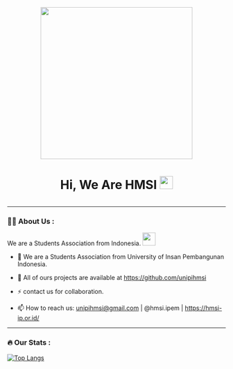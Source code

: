 <div id="header" align="center">
  <img src="https://github.com/unipihmsi/Gallery/blob/main/WhatsApp%20Image%202024-01-20%20at%2017.12.29_740f67cc.jpg?raw=true" height="350"/>
</div>

<div align="center" id="badges">
<h1>
  Hi, We Are HMSI
  <img src="https://media.giphy.com/media/hvRJCLFzcasrR4ia7z/giphy.gif" width="30px"/>
</h1>
  <img src="https://komarev.com/ghpvc/?username=deww03&style=flat-square&color=blue" alt=""/>
</div>

---

### :woman_technologist: About Us :
We are a Students Association from Indonesia. <img src="https://media.giphy.com/media/WUlplcMpOCEmTGBtBW/giphy.gif" width="30">
- :telescope: We are a Students Association from University of Insan Pembangunan Indonesia.

- :seedling: All of ours projects are available at https://github.com/unipihmsi

- :zap: contact us for collaboration.

- :mailbox: How to reach us: unipihmsi@gmail.com | @hmsi.ipem | https://hmsi-ip.or.id/ 

---

### :fire: Our Stats :
[![Top Langs](https://github-readme-stats.vercel.app/api/top-langs/?username=unipihmsi&layout=compact&theme=vision-friendly-dark)](https://github.com/anuraghazra/github-readme-stats)

